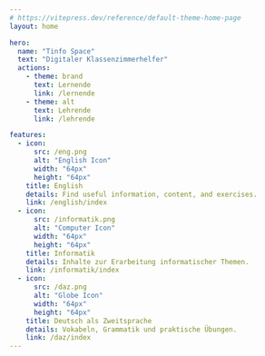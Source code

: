```yaml
---
# https://vitepress.dev/reference/default-theme-home-page
layout: home

hero:
  name: "Tinfo Space"
  text: "Digitaler Klassenzimmerhelfer"
  actions:
    - theme: brand
      text: Lernende
      link: /lernende
    - theme: alt
      text: Lehrende
      link: /lehrende

features:
  - icon:
      src: /eng.png
      alt: "English Icon"
      width: "64px"
      height: "64px"
    title: English
    details: Find useful information, content, and exercises.
    link: /english/index
  - icon:
      src: /informatik.png
      alt: "Computer Icon"
      width: "64px"
      height: "64px"
    title: Informatik
    details: Inhalte zur Erarbeitung informatischer Themen.
    link: /informatik/index
  - icon:
      src: /daz.png
      alt: "Globe Icon"
      width: "64px"
      height: "64px"
    title: Deutsch als Zweitsprache
    details: Vokabeln, Grammatik und praktische Übungen.
    link: /daz/index
---
```

